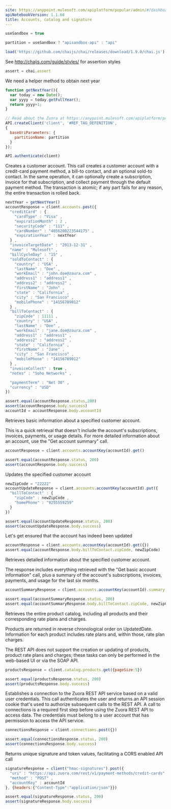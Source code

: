 ```yaml
---
site: https://anypoint.mulesoft.com/apiplatform/popular/admin/#/dashboard/apis/7714/versions/7847/portal/pages/6431/preview
apiNotebookVersion: 1.1.66
title: Accounts, catalog and signature
---
```


```javascript
useSandbox = true
```

```javascript
partition = useSandbox ? "apisandbox-api" : "api"
```

```javascript
load('https://github.com/chaijs/chai/releases/download/1.9.0/chai.js')
```

See http://chaijs.com/guide/styles/ for assertion styles

```javascript
assert = chai.assert
```

We need a helper method to obtain next year

```javascript
function getNextYear(){
  var today = new Date();
  var yyyy = today.getFullYear();
  return yyyy+1;
}
```

```javascript
// Read about the Zuora at https://anypoint.mulesoft.com/apiplatform/popular/admin/#/dashboard/apis/7714/versions/7847/contracts
API.createClient('client', '#REF_TAG_DEFENITION',
{
  baseUriParameters: {
    partitionName: partition
  }
});
```

```javascript
API.authenticate(client)
```

Creates a customer account.
This call creates a customer account with a credit-card payment method, a bill-to contact, and an optional sold-to contact. In the same operation, it can optionally create a subscription, invoice for that subscription, and collect payment through the default payment method. The transaction is atomic; if any part fails for any reason, the entire transaction is rolled back.

```javascript
nextYear = getNextYear()
accountResponse = client.accounts.post({
  "creditCard" : {
    "cardType" : "Visa" ,
    "expirationMonth" : 2 ,
    "securityCode" : "111" ,
    "cardNumber" : "4856200223544175" ,
    "expirationYear" : nextYear
  } ,
  "invoiceTargetDate" : "2013-12-31" ,
  "name" : "Mulesoft" ,
  "billCycleDay" : "15" ,
  "soldToContact" : {
    "country" : "USA" ,
    "lastName" : "Doe" ,
    "workEmail" : "john.doe@zoura.com" ,
    "address1" : "address1" ,
    "address2" : "address2" ,
    "firstName" : "John" ,
    "state" : "California" ,
    "city" : "San Francisco" ,
    "mobilePhone" : "14156789012"
  } ,
  "billToContact" : {
    "zipCode" : 11111 ,
    "country" : "USA" ,
    "lastName" : "Doe" ,
    "workEmail" : "jane.doe@zoura.com" ,
    "address1" : "address1" ,
    "address2" : "address2" ,
    "state" : "California" ,
    "firstName" : "Jane" ,
    "city" : "San Francisco" ,
    "mobilePhone" : "14156789012"
  } ,
  "invoiceCollect" : true ,
  "notes" : "Soho Networks" ,

  "paymentTerm" : "Net 30" ,
  "currency" : "USD"
})
```

```javascript
assert.equal(accountResponse.status,200)
assert(accountResponse.body.success)
accountId = accountResponse.body.accountId
```

Retrieves basic information about a specified customer account.

This is a quick retrieval that doesn't include the account's subscriptions, invoices, payments, or usage details. For more detailed information about an account, use the "Get account summary" call.

```javascript
accountResponse = client.accounts.accountKey(accountId).get()
```

```javascript
assert.equal(accountResponse.status, 200)
assert(accountResponse.body.success)
```

Updates the specified customer account

```javascript
newZipCode = "22222"
accountUpdateResponse = client.accounts.accountKey(accountId).put({
  "billToContact" : {
    "zipCode" : newZipCode ,
    "homePhone" : "9255559259"
  }
})
```

```javascript
assert.equal(accountUpdateResponse.status, 200)
assert(accountUpdateResponse.body.success)
```

Let's get ensured that the account has indeed been updated

```javascript
accountResponse = client.accounts.accountKey(accountId).get({})
assert.equal(accountResponse.body.billToContact.zipCode, newZipCode)
```

Retrieves detailed information about the specified customer account.

The response includes everything retrieved with the "Get basic account information" call, plus a summary of the account's subscriptions, invoices, payments, and usage for the last six months.

```javascript
accountSummaryResponse = client.accounts.accountKey(accountId).summary.get({})
```

```javascript
assert.equal(accountSummaryResponse.status, 200)
assert.equal(accountSummaryResponse.body.billToContact.zipCode, newZipCode)
```

Retrieves the entire product catalog, including all products and their corresponding rate plans and charges.

Products are returned in reverse chronological order on UpdatedDate. Information for each product includes rate plans and, within those, rate plan charges.

The REST API does not support the creation or updating of products, product rate plans and charges; these tasks can only be performed in the web-based UI or via the SOAP API.

```javascript
productsResponse = client.catalog.products.get({pageSize:5})
```

```javascript
assert.equal(productsResponse.status, 200)
assert(productsResponse.body.success)
```

Establishes a connection to the Zuora REST API service based on a valid user credentials.
This call authenticates the user and returns an API session cookie that's used to authorize subsequent calls to the REST API. A call to connections is a required first step before using the Zuora REST API to access data.
The credentials must belong to a user account that has permission to access the API service.

```javascript
connectionsResponse = client.connections.post({})
```

```javascript
assert.equal(connectionsResponse.status, 200)
assert(connectionsResponse.body.success)
```

Returns unique signature and token values, facilitating a CORS enabled API call

```javascript
signatureResponse = client("hmac-signatures").post({
  "uri" : "https://api.zuora.com/rest/v1/payment-methods/credit-cards" ,
  "method" : "POST" ,
  "accountKey" : accountId
}, {headers:{"Content-Type":"application/json"}})
```

```javascript
assert.equal(signatureResponse.status, 200)
assert(signatureResponse.body.success)
```